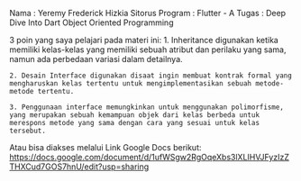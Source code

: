 Nama		: Yeremy Frederick Hizkia Sitorus
Program	    : Flutter - A 
Tugas		: Deep Dive Into Dart Object Oriented Programming

3 poin yang saya pelajari pada materi ini:
    1. Inheritance digunakan ketika memiliki kelas-kelas yang memiliki sebuah atribut dan perilaku yang sama, namun ada perbedaan variasi dalam detailnya.
    
    2. Desain Interface digunakan disaat ingin membuat kontrak formal yang mengharuskan kelas tertentu untuk mengimplementasikan sebuah metode-metode tertentu.

    3. Penggunaan interface memungkinkan untuk menggunakan polimorfisme, yang merupakan sebuah kemampuan objek dari kelas berbeda untuk merespons metode yang sama dengan cara yang sesuai untuk kelas tersebut.


Atau bisa diakses melalui Link Google Docs berikut:
https://docs.google.com/document/d/1ufWSgw2RgOqeXbs3lXLIHVJFyzIzZTHXCud7GOS7hnU/edit?usp=sharing

